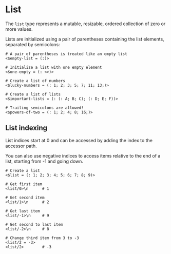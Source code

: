 # List

The `list` type represents a mutable, resizable, ordered collection of zero or more values.

Lists are initialized using a pair of parentheses containing the list elements, separated by semicolons:

```rant
# A pair of parentheses is treated like an empty list
<$empty-list = (:)>

# Initialize a list with one empty element
<$one-empty = (: <>)>

# Create a list of numbers
<$lucky-numbers = (: 1; 2; 3; 5; 7; 11; 13;)>

# Create a list of lists
<$important-lists = (: (: A; B; C); (: D; E; F))>

# Trailing semicolons are allowed!
<$powers-of-two = (: 1; 2; 4; 8; 16;)>
```

## List indexing

List indices start at 0 and can be accessed by adding the index to the accessor path.

You can also use negative indices to access items relative to the end of a list, starting from -1 and going down.

```rant
# Create a list
<$list = (: 1; 2; 3; 4; 5; 6; 7; 8; 9)>

# Get first item
<list/0>\n      # 1

# Get second item
<list/1>\n      # 2

# Get last item
<list/-1>\n     # 9

# Get second to last item
<list/-2>\n     # 8

# Change third item from 3 to -3
<list/2 = -3>
<list/2>        # -3
```